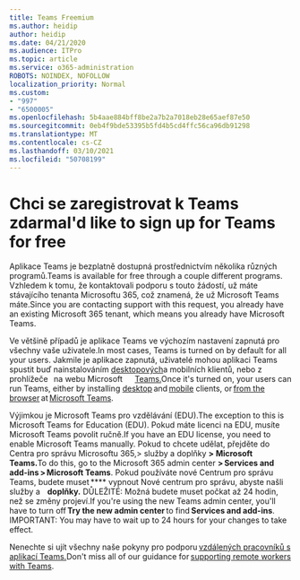 ```yaml
---
title: Teams Freemium
ms.author: heidip
author: heidip
ms.date: 04/21/2020
ms.audience: ITPro
ms.topic: article
ms.service: o365-administration
ROBOTS: NOINDEX, NOFOLLOW
localization_priority: Normal
ms.custom:
- "997"
- "6500005"
ms.openlocfilehash: 5b4aae884bff8be2a7b2a7018eb28e65aef87e50
ms.sourcegitcommit: 0eb4f9bde53395b5fd4b5cd4ffc56ca96db91298
ms.translationtype: MT
ms.contentlocale: cs-CZ
ms.lasthandoff: 03/10/2021
ms.locfileid: "50708199"
---
```

# <a name="id-like-to-sign-up-for-teams-for-free"></a><span data-ttu-id="caaf9-102">Chci se zaregistrovat k Teams zdarma</span><span class="sxs-lookup"><span data-stu-id="caaf9-102">I'd like to sign up for Teams for free</span></span>

<span data-ttu-id="caaf9-103">Aplikace Teams je bezplatně dostupná prostřednictvím několika různých programů.</span><span class="sxs-lookup"><span data-stu-id="caaf9-103">Teams is available for free through a couple different programs.</span></span> <span data-ttu-id="caaf9-104">Vzhledem k tomu, že kontaktovali podporu s touto žádostí, už máte stávajícího tenanta Microsoftu 365, což znamená, že už Microsoft Teams máte.</span><span class="sxs-lookup"><span data-stu-id="caaf9-104">Since you are contacting support with this request, you already have an existing Microsoft 365 tenant, which means you already have Microsoft Teams.</span></span>

<span data-ttu-id="caaf9-105">Ve většině případů je aplikace Teams ve výchozím nastavení zapnutá pro všechny vaše uživatele.</span><span class="sxs-lookup"><span data-stu-id="caaf9-105">In most cases, Teams is turned on by default for all your users.</span></span> <span data-ttu-id="caaf9-106">Jakmile je aplikace zapnutá, uživatelé mohou aplikaci Teams spustit buď nainstalováním [desktopových](https://docs.microsoft.com/MicrosoftTeams/get-clients#desktop-client)a mobilních klientů, nebo z prohlížeče   na webu Microsoft [](https://docs.microsoft.com/MicrosoftTeams/get-clients#mobile-clients)  [](https://dos.microsoft.com/MicrosoftTeams/get-clients#web-client)    [Teams.](https://www.microsoft.com/microsoft-teams/teams-for-work)</span><span class="sxs-lookup"><span data-stu-id="caaf9-106">Once it's turned on, your users can run Teams, either by installing [desktop](https://docs.microsoft.com/MicrosoftTeams/get-clients#desktop-client) and [mobile](https://docs.microsoft.com/MicrosoftTeams/get-clients#mobile-clients) clients, or [from the browser](https://dos.microsoft.com/MicrosoftTeams/get-clients#web-client) at [Microsoft Teams](https://www.microsoft.com/microsoft-teams/teams-for-work).</span></span>

<span data-ttu-id="caaf9-107">Výjimkou je Microsoft Teams pro vzdělávání (EDU).</span><span class="sxs-lookup"><span data-stu-id="caaf9-107">The exception to this is Microsoft Teams for Education (EDU).</span></span> <span data-ttu-id="caaf9-108">Pokud máte licenci na EDU, musíte Microsoft Teams povolit ručně.</span><span class="sxs-lookup"><span data-stu-id="caaf9-108">If you have an EDU license, you need to enable Microsoft Teams manually.</span></span> <span data-ttu-id="caaf9-109">Pokud to chcete udělat, přejděte do Centra pro správu Microsoftu 365,> služby a doplňky **> Microsoft Teams.**</span><span class="sxs-lookup"><span data-stu-id="caaf9-109">To do this, go to the Microsoft 365 admin center **> Services and add-ins > Microsoft Teams**.</span></span> <span data-ttu-id="caaf9-110">Pokud používáte nové Centrum pro správu Teams, budete muset \*\*\*\* vypnout Nové centrum pro správu, abyste našli služby a    **doplňky.** DŮLEŽITÉ: Možná budete muset počkat až 24 hodin, než se změny projeví.</span><span class="sxs-lookup"><span data-stu-id="caaf9-110">If you're using the new Teams admin center, you'll have to turn off **Try the new admin center** to find **Services and add-ins**. IMPORTANT: You may have to wait up to 24 hours for your changes to take effect.</span></span>

<span data-ttu-id="caaf9-111">Nenechte si ujít všechny naše pokyny pro podporu [vzdálených pracovníků s aplikací Teams.](https://docs.microsoft.com/MicrosoftTeams/support-remote-work-with-teams)</span><span class="sxs-lookup"><span data-stu-id="caaf9-111">Don't miss all of our guidance for [supporting remote workers with Teams](https://docs.microsoft.com/MicrosoftTeams/support-remote-work-with-teams).</span></span>
